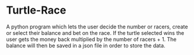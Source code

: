 # Turtle-Race
A python program which lets the user decide the number or racers, create or select their balance and bet on the race. If the turtle selected wins the user gets the money back multiplied by the number of racers + 1. The balance will then be saved in a json file in order to store the data.
